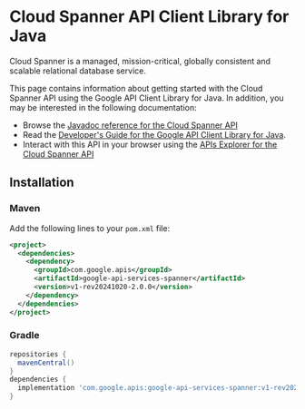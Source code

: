 # Cloud Spanner API Client Library for Java

Cloud Spanner is a managed, mission-critical, globally consistent and scalable relational database service.

This page contains information about getting started with the Cloud Spanner API
using the Google API Client Library for Java. In addition, you may be interested
in the following documentation:

* Browse the [Javadoc reference for the Cloud Spanner API][javadoc]
* Read the [Developer's Guide for the Google API Client Library for Java][google-api-client].
* Interact with this API in your browser using the [APIs Explorer for the Cloud Spanner API][api-explorer]

## Installation

### Maven

Add the following lines to your `pom.xml` file:

```xml
<project>
  <dependencies>
    <dependency>
      <groupId>com.google.apis</groupId>
      <artifactId>google-api-services-spanner</artifactId>
      <version>v1-rev20241020-2.0.0</version>
    </dependency>
  </dependencies>
</project>
```

### Gradle

```gradle
repositories {
  mavenCentral()
}
dependencies {
  implementation 'com.google.apis:google-api-services-spanner:v1-rev20241020-2.0.0'
}
```

[javadoc]: https://googleapis.dev/java/google-api-services-spanner/latest/index.html
[google-api-client]: https://github.com/googleapis/google-api-java-client/
[api-explorer]: https://developers.google.com/apis-explorer/#p/spanner/v1/
